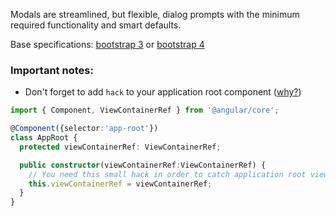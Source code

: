 Modals are streamlined, but flexible, dialog prompts with the minimum required functionality and smart defaults.

Base specifications: [bootstrap 3](http://getbootstrap.com/javascript/#modals) or [bootstrap 4](http://v4-alpha.getbootstrap.com/components/modal/)

### **Important notes**:
- Don't forget to add `hack` to your application root component ([why?](https://github.com/angular/angular/issues/6446#issuecomment-173459525))

```typescript
import { Component, ViewContainerRef } from '@angular/core';

@Component({selector:'app-root'})
class AppRoot {
  protected viewContainerRef: ViewContainerRef;

  public constructor(viewContainerRef:ViewContainerRef) {
    // You need this small hack in order to catch application root view container ref
    this.viewContainerRef = viewContainerRef;
  }
}
```
